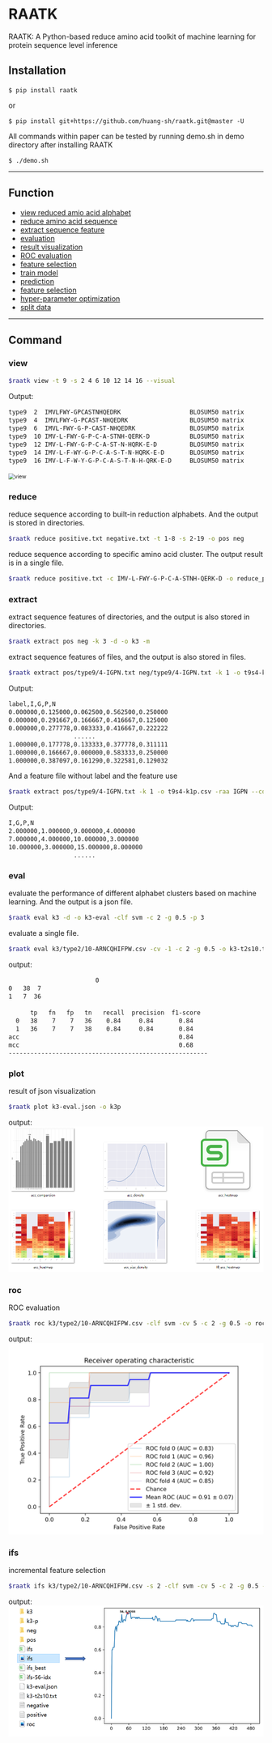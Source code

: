 # RAATK

RAATK: A Python-based reduce amino acid toolkit of machine learning for protein sequence level inference

Installation
------------
```
$ pip install raatk
```

or

``` 
$ pip install git+https://github.com/huang-sh/raatk.git@master -U
```
All commands within paper can be tested by running demo.sh in demo directory after installing RAATK
```
$ ./demo.sh
```
------------
 Function
 ------------

- [view reduced amio acid alphabet](#sc-view)
- [reduce amino acid sequence](#sc-reduce)
- [extract sequence feature](#sc-extract)
- [evaluation](#sc-eval) 
- [result visualization](#sc-plot) 
- [ROC evaluation](#sc-roc)
- [feature selection](#sc-ifs) 
- [train model](https://github.com/huang-sh/raatk/wiki#train) 
- [prediction](https://github.com/huang-sh/raatk/wiki#predict) 
- [feature selection](https://github.com/huang-sh/raatk/wiki#ifs) 
- [hyper-parameter optimization](https://github.com/huang-sh/raatk/wiki#-hpo) 
- [split data](https://github.com/huang-sh/raatk/wiki#split)

------------
Command
 ------------

### <a name="sc-view">view</a>
``` bash
$raatk view -t 9 -s 2 4 6 10 12 14 16 --visual
```
Output:
```
type9  2  IMVLFWY-GPCASTNHQEDRK                   BLOSUM50 matrix
type9  4  IMVLFWY-G-PCAST-NHQEDRK                 BLOSUM50 matrix
type9  6  IMVL-FWY-G-P-CAST-NHQEDRK               BLOSUM50 matrix
type9  10 IMV-L-FWY-G-P-C-A-STNH-QERK-D           BLOSUM50 matrix
type9  12 IMV-L-FWY-G-P-C-A-ST-N-HQRK-E-D         BLOSUM50 matrix
type9  14 IMV-L-F-WY-G-P-C-A-S-T-N-HQRK-E-D       BLOSUM50 matrix
type9  16 IMV-L-F-W-Y-G-P-C-A-S-T-N-H-QRK-E-D     BLOSUM50 matrix
```
<img src="./img/view.png" alt="view" style="zoom:75%;" />

### <a name="sc-reduce">reduce</a>

reduce sequence according to built-in reduction alphabets. And the output is stored in directories.

``` bash
$raatk reduce positive.txt negative.txt -t 1-8 -s 2-19 -o pos neg
```
reduce sequence according to specific amino acid cluster. The output result is in a single file.
``` bash
$raatk reduce positive.txt -c IMV-L-FWY-G-P-C-A-STNH-QERK-D -o reduce_positive.txt
```
### <a name="sc-extract">extract</a>
extract sequence features of directories, and the output is also stored in directories.
``` bash
$raatk extract pos neg -k 3 -d -o k3 -m
```
extract sequence features of files, and the output is also stored in files.
``` bash
$raatk extract pos/type9/4-IGPN.txt neg/type9/4-IGPN.txt -k 1 -o t9s4-k1.csv -m -raa IGPN
```

Output:

```
label,I,G,P,N
0.000000,0.125000,0.062500,0.562500,0.250000
0.000000,0.291667,0.166667,0.416667,0.125000
0.000000,0.277778,0.083333,0.416667,0.222222
                  ......
1.000000,0.177778,0.133333,0.377778,0.311111
1.000000,0.166667,0.000000,0.583333,0.250000
1.000000,0.387097,0.161290,0.322581,0.129032
```

And a feature file without label and the feature use 
``` bash
$raatk extract pos/type9/4-IGPN.txt -k 1 -o t9s4-k1p.csv -raa IGPN --count --label-f
```

Output:

```
I,G,P,N
2.000000,1.000000,9.000000,4.000000
7.000000,4.000000,10.000000,3.000000
10.000000,3.000000,15.000000,8.000000
                  ......
```
### <a name="sc-eval">eval</a>
evaluate the performance of different alphabet clusters based on machine learning. And the output is a json file.
``` bash
$raatk eval k3 -d -o k3-eval -clf svm -c 2 -g 0.5 -p 3
```
evaluate a single file.
``` bash
$raatk eval k3/type2/10-ARNCQHIFPW.csv -cv -1 -c 2 -g 0.5 -o k3-t2s10.txt
```
output:
```
                        0                         
0   38  7
1   7  36

      tp   fn   fp   tn   recall  precision  f1-score  
  0   38    7    7   36    0.84     0.84       0.84    
  1   36    7    7   38    0.84     0.84       0.84    
acc                                            0.84
mcc                                            0.68
-------------------------------------------------------
```
### <a name="sc-plot">plot</a>
result of json visualization
``` bash
$raatk plot k3-eval.json -o k3p
```
output:
<img src="./img/plot.png" alt="plot" style="zoom:75%;" />

### <a name="sc-roc">roc</a>
ROC evaluation
``` bash
$raatk roc k3/type2/10-ARNCQHIFPW.csv -clf svm -cv 5 -c 2 -g 0.5 -o roc
```
output:
<img src="./img/roc.png" alt="roc" style="zoom:75%;" />

### <a name="sc-ifs">ifs</a>
incremental feature selection 
``` bash
$raatk ifs k3/type2/10-ARNCQHIFPW.csv -s 2 -clf svm -cv 5 -c 2 -g 0.5 -o ifs
```
output:
<img src="./img/ifs.png" alt="roc" style="zoom:75%;" />
